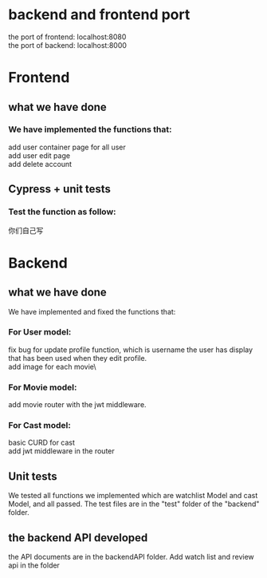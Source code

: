 # backend and frontend port
the port of frontend: localhost:8080  
the port of backend: localhost:8000  

# Frontend
## what we have done
### We have implemented the functions that:  
add user container page for all user\
add user edit page\
add delete account
## Cypress + unit tests
### Test the function as follow:  
 你们自己写
# Backend
## what we have done
We have implemented and fixed the functions that:  
### For User model:  
fix bug for update profile function, which is username the user has display that has been used when they edit profile.\
add image for each movie\
### For Movie model:
add movie router with the jwt middleware.
### For Cast model:
basic CURD for cast\
add jwt middleware in the router
## Unit tests
We tested all functions we implemented which are watchlist Model and cast Model, and all passed. The test files are in the "test" folder of the "backend" folder.  
## the backend API developed
the API documents are in the backendAPI folder.
Add watch list and review api in the folder

